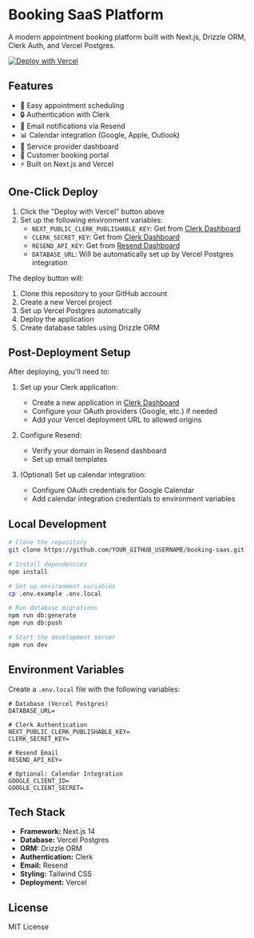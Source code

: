 # Booking SaaS Platform

A modern appointment booking platform built with Next.js, Drizzle ORM, Clerk Auth, and Vercel Postgres.

[![Deploy with Vercel](https://vercel.com/button)](https://vercel.com/new/clone?repository-url=https%3A%2F%2Fgithub.com%2FvisualiseIT%2Fbooking-saas&env=NEXT_PUBLIC_CLERK_PUBLISHABLE_KEY,CLERK_SECRET_KEY,RESEND_API_KEY&integration-ids=oac_7gmZNmR4o6VWyxgkg9WfPrVn)

## Features

- 📅 Easy appointment scheduling
- 🔒 Authentication with Clerk
- 📧 Email notifications via Resend
- 📊 Calendar integration (Google, Apple, Outlook)
- 💼 Service provider dashboard
- 🎯 Customer booking portal
- ⚡ Built on Next.js and Vercel

## One-Click Deploy

1. Click the "Deploy with Vercel" button above
2. Set up the following environment variables:
   - `NEXT_PUBLIC_CLERK_PUBLISHABLE_KEY`: Get from [Clerk Dashboard](https://dashboard.clerk.dev)
   - `CLERK_SECRET_KEY`: Get from [Clerk Dashboard](https://dashboard.clerk.dev)
   - `RESEND_API_KEY`: Get from [Resend Dashboard](https://resend.com/dashboard)
   - `DATABASE_URL`: Will be automatically set up by Vercel Postgres integration

The deploy button will:
1. Clone this repository to your GitHub account
2. Create a new Vercel project
3. Set up Vercel Postgres automatically
4. Deploy the application
5. Create database tables using Drizzle ORM

## Post-Deployment Setup

After deploying, you'll need to:

1. Set up your Clerk application:
   - Create a new application in [Clerk Dashboard](https://dashboard.clerk.dev)
   - Configure your OAuth providers (Google, etc.) if needed
   - Add your Vercel deployment URL to allowed origins

2. Configure Resend:
   - Verify your domain in Resend dashboard
   - Set up email templates

3. (Optional) Set up calendar integration:
   - Configure OAuth credentials for Google Calendar
   - Add calendar integration credentials to environment variables

## Local Development

```bash
# Clone the repository
git clone https://github.com/YOUR_GITHUB_USERNAME/booking-saas.git

# Install dependencies
npm install

# Set up environment variables
cp .env.example .env.local

# Run database migrations
npm run db:generate
npm run db:push

# Start the development server
npm run dev
```

## Environment Variables

Create a `.env.local` file with the following variables:

```env
# Database (Vercel Postgres)
DATABASE_URL=

# Clerk Authentication
NEXT_PUBLIC_CLERK_PUBLISHABLE_KEY=
CLERK_SECRET_KEY=

# Resend Email
RESEND_API_KEY=

# Optional: Calendar Integration
GOOGLE_CLIENT_ID=
GOOGLE_CLIENT_SECRET=
```

## Tech Stack

- **Framework:** Next.js 14
- **Database:** Vercel Postgres
- **ORM:** Drizzle ORM
- **Authentication:** Clerk
- **Email:** Resend
- **Styling:** Tailwind CSS
- **Deployment:** Vercel

## License

MIT License
